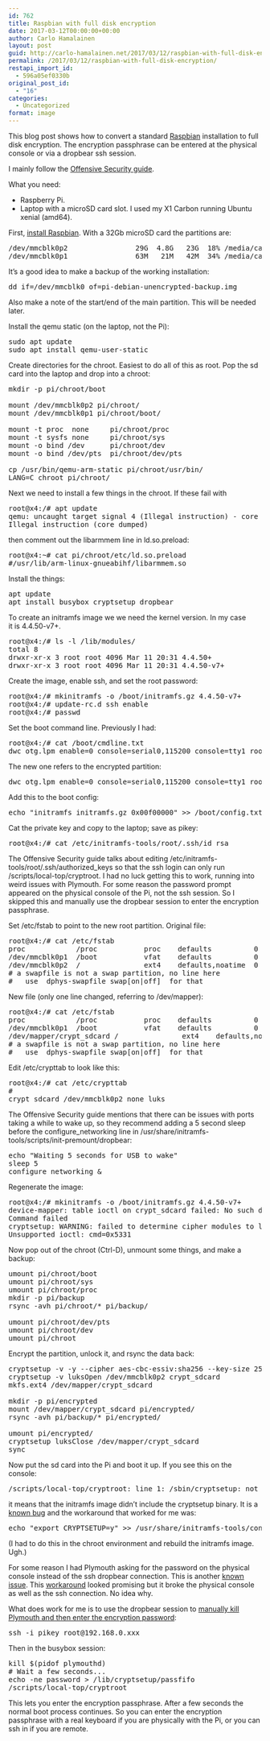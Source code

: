 ```yaml
---
id: 762
title: Raspbian with full disk encryption
date: 2017-03-12T00:00:00+00:00
author: Carlo Hamalainen
layout: post
guid: http://carlo-hamalainen.net/2017/03/12/raspbian-with-full-disk-encryption/
permalink: /2017/03/12/raspbian-with-full-disk-encryption/
restapi_import_id:
  - 596a05ef0330b
original_post_id:
  - "16"
categories:
  - Uncategorized
format: image
---
```

This blog post shows how to convert a standard [Raspbian](https://www.raspberrypi.org/downloads/raspbian/) installation to full disk encryption. The encryption passphrase can be entered at the physical console or via a dropbear ssh session. 

I mainly follow the [Offensive Security guide](https://www.offensive-security.com/kali-linux/raspberry-pi-luks-disk-encryption/). 

What you need: 

  * Raspberry Pi. 
  * Laptop with a microSD card slot. I used my X1 Carbon running Ubuntu xenial (amd64). 

First, [install Raspbian](https://www.raspberrypi.org/documentation/installation/installing-images/README.md). With a 32Gb microSD card the partitions are: 

<pre>/dev/mmcblk0p2                29G  4.8G   23G  18% /media/carlo/7f593562-9f68-4bb9-a7c9-2b70ad620873
/dev/mmcblk0p1                63M   21M   42M  34% /media/carlo/boot
</pre>

It&#8217;s a good idea to make a backup of the working installation: 

<pre>dd if=/dev/mmcblk0 of=pi-debian-unencrypted-backup.img
</pre>

Also make a note of the start/end of the main partition. This will be needed later. 

Install the qemu static (on the laptop, not the Pi): 

<pre>sudo apt update
sudo apt install qemu-user-static
</pre>

Create directories for the chroot. Easiest to do all of this as root. Pop the sd card into the laptop and drop into a chroot: 

<pre>mkdir -p pi/chroot/boot

mount /dev/mmcblk0p2 pi/chroot/
mount /dev/mmcblk0p1 pi/chroot/boot/

mount -t proc  none     pi/chroot/proc
mount -t sysfs none     pi/chroot/sys
mount -o bind /dev      pi/chroot/dev
mount -o bind /dev/pts  pi/chroot/dev/pts

cp /usr/bin/qemu-arm-static pi/chroot/usr/bin/
LANG=C chroot pi/chroot/
</pre>

Next we need to install a few things in the chroot. If these fail with 

<pre>root@x4:/# apt update
qemu: uncaught target signal 4 (Illegal instruction) - core dumped
Illegal instruction (core dumped)
</pre>

then comment out the libarmmem line in ld.so.preload: 

<pre>root@x4:~# cat pi/chroot/etc/ld.so.preload
#/usr/lib/arm-linux-gnueabihf/libarmmem.so
</pre>

Install the things: 

<pre>apt update
apt install busybox cryptsetup dropbear
</pre>

To create an initramfs image we we need the kernel version. In my case  
it is 4.4.50-v7+. 

<pre>root@x4:/# ls -l /lib/modules/
total 8
drwxr-xr-x 3 root root 4096 Mar 11 20:31 4.4.50+
drwxr-xr-x 3 root root 4096 Mar 11 20:31 4.4.50-v7+
</pre>

Create the image, enable ssh, and set the root password: 

<pre>root@x4:/# mkinitramfs -o /boot/initramfs.gz 4.4.50-v7+
root@x4:/# update-rc.d ssh enable
root@x4:/# passwd
</pre>

Set the boot command line. Previously I had: 

<pre>root@x4:/# cat /boot/cmdline.txt
dwc_otg.lpm_enable=0 console=serial0,115200 console=tty1 root=/dev/mmcblk0p2 rootfstype=ext4 elevator=deadline fsck.repair=yes rootwait
</pre>

The new one refers to the encrypted partition: 

<pre>dwc_otg.lpm_enable=0 console=serial0,115200 console=tty1 root=/dev/mapper/crypt_sdcard cryptdevice=/dev/mmcblk0p2:crypt_sdcard rootfstype=ext4 elevator=deadline fsck.repair=yes rootwait
</pre>

Add this to the boot config: 

<pre>echo "initramfs initramfs.gz 0x00f00000" &gt;&gt; /boot/config.txt
</pre>

Cat the private key and copy to the laptop; save as pikey: 

<pre>root@x4:/# cat /etc/initramfs-tools/root/.ssh/id_rsa
</pre>

The Offensive Security guide talks about editing /etc/initramfs-tools/root/.ssh/authorized_keys so that the ssh login can only run /scripts/local-top/cryptroot. I had no luck getting this to work, running into weird issues with Plymouth. For some reason the password prompt appeared on the physical console of the Pi, not the ssh session. So I skipped this and manually use the dropbear session to enter the encryption passphrase. 

Set /etc/fstab to point to the new root partition. Original file: 

<pre>root@x4:/# cat /etc/fstab
proc            /proc           proc    defaults          0       0
/dev/mmcblk0p1  /boot           vfat    defaults          0       2
/dev/mmcblk0p2  /               ext4    defaults,noatime  0       1
# a swapfile is not a swap partition, no line here
#   use  dphys-swapfile swap[on|off]  for that
</pre>

New file (only one line changed, referring to /dev/mapper): 

<pre>root@x4:/# cat /etc/fstab
proc            /proc           proc    defaults          0       0
/dev/mmcblk0p1  /boot           vfat    defaults          0       2
/dev/mapper/crypt_sdcard /               ext4    defaults,noatime  0       1
# a swapfile is not a swap partition, no line here
#   use  dphys-swapfile swap[on|off]  for that
</pre>

Edit /etc/crypttab to look like this: 

<pre>root@x4:/# cat /etc/crypttab
# 				
crypt_sdcard /dev/mmcblk0p2 none luks
</pre>

The Offensive Security guide mentions that there can be issues with ports taking a while to wake up, so they recommend adding a 5 second sleep before the configure_networking line in /usr/share/initramfs-tools/scripts/init-premount/dropbear: 

<pre>echo "Waiting 5 seconds for USB to wake"
sleep 5
configure_networking &
</pre>

Regenerate the image: 

<pre>root@x4:/# mkinitramfs -o /boot/initramfs.gz 4.4.50-v7+
device-mapper: table ioctl on crypt_sdcard failed: No such device or address
Command failed
cryptsetup: WARNING: failed to determine cipher modules to load for crypt_sdcard
Unsupported ioctl: cmd=0x5331
</pre>

Now pop out of the chroot (Ctrl-D), unmount some things, and make a backup: 

<pre>umount pi/chroot/boot
umount pi/chroot/sys
umount pi/chroot/proc
mkdir -p pi/backup
rsync -avh pi/chroot/* pi/backup/

umount pi/chroot/dev/pts
umount pi/chroot/dev
umount pi/chroot
</pre>

Encrypt the partition, unlock it, and rsync the data back: 

<pre>cryptsetup -v -y --cipher aes-cbc-essiv:sha256 --key-size 256 luksFormat /dev/mmcblk0p2
cryptsetup -v luksOpen /dev/mmcblk0p2 crypt_sdcard
mkfs.ext4 /dev/mapper/crypt_sdcard

mkdir -p pi/encrypted
mount /dev/mapper/crypt_sdcard pi/encrypted/
rsync -avh pi/backup/* pi/encrypted/

umount pi/encrypted/
cryptsetup luksClose /dev/mapper/crypt_sdcard
sync
</pre>

Now put the sd card into the Pi and boot it up. If you see this on the console: 

<pre>/scripts/local-top/cryptroot: line 1: /sbin/cryptsetup: not found
</pre>

it means that the initramfs image didn&#8217;t include the cryptsetup binary. It is a [known bug](https://bugs.launchpad.net/ubuntu/+source/cryptsetup/+bug/1256730/comments/4) and the workaround that worked for me was: 

<pre>echo "export CRYPTSETUP=y" &gt;&gt; /usr/share/initramfs-tools/conf-hooks.d/forcecryptsetup
</pre>

(I had to do this in the chroot environment and rebuild the initramfs image. Ugh.) 

For some reason I had Plymouth asking for the password on the physical console instead of the ssh dropbear connection. This is another [known issue](https://bugs.launchpad.net/ubuntu/+source/cryptsetup/+bug/595648). This [workaround](https://bugs.launchpad.net/ubuntu/+source/cryptsetup/+bug/595648/comments/5) looked promising but it broke the physical console as well as the ssh connection. No idea why. 

What does work for me is to use the dropbear session to [manually kill Plymouth and then enter the encryption password](https://bugs.launchpad.net/ubuntu/+source/cryptsetup/+bug/595648/comments/19):

<pre>ssh -i pikey root@192.168.0.xxx
</pre>

Then in the busybox session: 

<pre>kill $(pidof plymouthd)
# Wait a few seconds...
echo -ne password &gt; /lib/cryptsetup/passfifo
/scripts/local-top/cryptroot
</pre>

This lets you enter the encryption passphrase. After a few seconds the normal boot process continues. So you can enter the encryption passphrase with a real keyboard if you are physically with the Pi, or you can ssh in if you are remote.